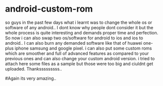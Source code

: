 # android-custom-rom

so guys in the past few days what i learnt was to change the whole os or software of any android..
I dont know why people dont consider it but the whole process is quite interesting and demands proper time and perfection.
So now i can also swap two os/software for android to ios and ios to android..
I can also burn any demanded software like that of huawei one-plus iphone samsung and google pixel.
i can also put some custom roms which are smoother and full of advanced features as compared to your previous ones and can also change your custom android version.
i tried to attach here some files as a sample but those were too big and ciuldnt get uploaded.
Thanksssssssss..

#Again its very amazing..
